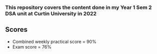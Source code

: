 ### This repository covers the content done in my Year 1 Sem 2 DSA unit at Curtin University in 2022

## Scores
  - Combined weekly practical score = 90%
  - Exam score = 76%

